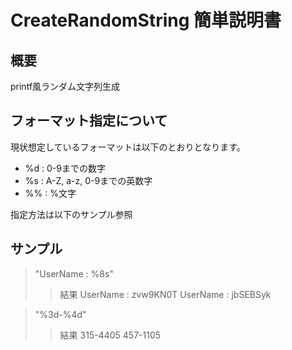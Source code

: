 # CreateRandomString 簡単説明書

## 概要

printf風ランダム文字列生成  

## フォーマット指定について

現状想定しているフォーマットは以下のとおりとなります。 

- %d : 0-9までの数字 
- %s : A-Z, a-z, 0-9までの英数字
- %% : %文字
  
指定方法は以下のサンプル参照

## サンプル

> "UserName : %8s"
>> 結果
>> UserName : zvw9KN0T
>> UserName : jbSEBSyk

> "%3d-%4d"
>> 結果
>> 315-4405
>> 457-1105
